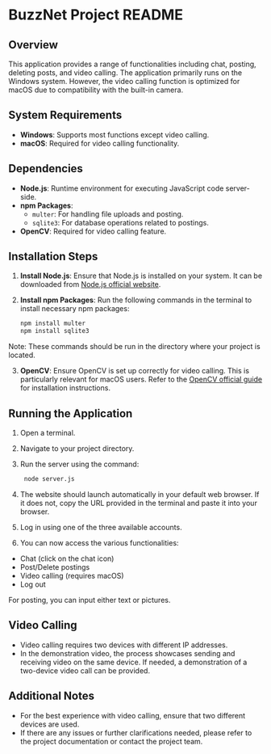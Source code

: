 # BuzzNet Project README

## Overview
This application provides a range of functionalities including chat, posting, deleting posts, and video calling. The application primarily runs on the Windows system. However, the video calling function is optimized for macOS due to compatibility with the built-in camera.

## System Requirements
- **Windows**: Supports most functions except video calling.
- **macOS**: Required for video calling functionality.

## Dependencies
- **Node.js**: Runtime environment for executing JavaScript code server-side.
- **npm Packages**:
  - `multer`: For handling file uploads and posting.
  - `sqlite3`: For database operations related to postings.
- **OpenCV**: Required for video calling feature.

## Installation Steps

1. **Install Node.js**: Ensure that Node.js is installed on your system. It can be downloaded from [Node.js official website](https://nodejs.org/).

2. **Install npm Packages**: Run the following commands in the terminal to install necessary npm packages:
   ```bash
   npm install multer
   npm install sqlite3
Note: These commands should be run in the directory where your project is located.

3. **OpenCV**: Ensure OpenCV is set up correctly for video calling. This is particularly relevant for macOS users. Refer to the [OpenCV official guide](https://opencv.org/) for installation instructions.

## Running the Application

1. Open a terminal.

2. Navigate to your project directory.

3. Run the server using the command:
   ```bash
    node server.js
4. The website should launch automatically in your default web browser. If it does not, copy the URL provided in the terminal and paste it into your browser.

5. Log in using one of the three available accounts.

6. You can now access the various functionalities:
- Chat (click on the chat icon)
- Post/Delete postings
- Video calling (requires macOS)
- Log out

For posting, you can input either text or pictures.

## Video Calling

- Video calling requires two devices with different IP addresses.
- In the demonstration video, the process showcases sending and receiving video on the same device. If needed, a demonstration of a two-device video call can be provided.

## Additional Notes

- For the best experience with video calling, ensure that two different devices are used.
- If there are any issues or further clarifications needed, please refer to the project documentation or contact the project team.
